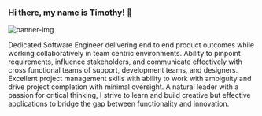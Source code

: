 ### Hi there, my name is Timothy! 👋
![banner-img](https://i.imgur.com/OMycFN7.png)

Dedicated Software Engineer delivering end to end product outcomes while working collaboratively in team centric environments. Ability to pinpoint requirements, influence stakeholders, and communicate effectively with cross functional teams of support, development teams, and designers. Excellent project management skills with ability to work with ambiguity and drive project completion with minimal oversight. A natural leader with a passion for critical thinking, I strive to learn and build creative but effective applications to bridge the gap between functionality and innovation.

<!--
**timothymei327/timothymei327** is a ✨ _special_ ✨ repository because its `README.md` (this file) appears on your GitHub profile.

Here are some ideas to get you started:

- 🔭 I’m currently working on ...
- 🌱 I’m currently learning ...
- 👯 I’m looking to collaborate on ...
- 🤔 I’m looking for help with ...
- 💬 Ask me about ...
- 📫 How to reach me: ...
- 😄 Pronouns: ...
- ⚡ Fun fact: ...
-->
